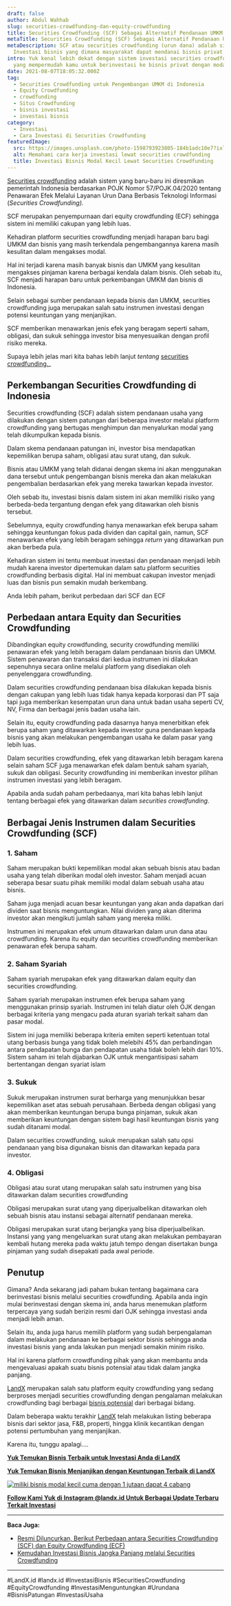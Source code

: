 ```yaml
---
draft: false
author: Abdul Wahhab
slug: securities-crowdfunding-dan-equity-crowdfunding
title: Securities Crowdfunding (SCF) Sebagai Alternatif Pendanaan UMKM
metaTitle: Securities Crowdfunding (SCF) Sebagai Alternatif Pendanaan UMKM
metaDescription: SCF atau securities crowdfunding (urun dana) adalah sistem
  Investasi bisnis yang dimana masyarakat dapat mendanai bisnis privat
intro: Yuk kenal lebih dekat dengan sistem investasi securities crowdfunding
  yang mempermudah kamu untuk berinvestasi ke bisnis privat dengan modal kecil.
date: 2021-08-07T18:05:32.000Z
tag:
  - Securities Crowdfunding untuk Pengembangan UMKM di Indonesia
  - Equity Crowdfunding
  - crowdfunding
  - Situs Crowdfunding
  - bisnis investasi
  - investasi bisnis
category:
  - Investasi
  - Cara Investasi di Securities Crowdfunding
featuredImage:
  src: https://images.unsplash.com/photo-1598793923805-184b1adc10e7?ixlib=rb-1.2.1&ixid=MnwxMjA3fDB8MHxwaG90by1wYWdlfHx8fGVufDB8fHx8&auto=format&fit=crop&w=1470&q=80
  alt: Memahami cara kerja investasi lewat securities crowdfunding
  title: Investasi Bisnis Modal Kecil Lewat Securities Crowdfunding
---
```

[Securities crowdfunding](https://landx.id/) adalah sistem yang baru-baru ini diresmikan pemerintah Indonesia berdasarkan POJK Nomor 57/POJK.04/2020 tentang Penawaran Efek Melalui Layanan Urun Dana Berbasis Teknologi Informasi (*Securities Crowdfunding).*

SCF merupakan penyempurnaan dari equity crowdfunding (ECF) sehingga sistem ini memiliki cakupan yang lebih luas.

Kehadiran platform securities crowdfunding menjadi harapan baru bagi UMKM dan bisnis yang masih terkendala pengembangannya karena masih kesulitan dalam mengakses modal.

Hal ini terjadi karena masih banyak bisnis dan UMKM yang kesulitan mengakses pinjaman karena berbagai kendala dalam bisnis. Oleh sebab itu, SCF menjadi harapan baru untuk perkembangan UMKM dan bisnis di Indonesia.

Selain sebagai sumber pendanaan kepada bisnis dan UMKM, securities crowdfunding juga merupakan salah satu instrumen investasi dengan potensi keuntungan yang menjanjikan.

SCF memberikan menawarkan jenis efek yang beragam seperti saham, obligasi, dan sukuk sehingga investor bisa menyesuaikan dengan profil risiko mereka.

Supaya lebih jelas mari kita bahas lebih lanjut *tentang* [securities crowdfunding.](https://landx.id/)_

## Perkembangan Securities Crowdfunding di Indonesia 

Securities crowdfunding (SCF) adalah sistem pendanaan usaha yang dilakukan dengan sistem patungan dari beberapa investor melalui platform crowdfunding yang bertugas menghimpun dan menyalurkan modal yang telah dikumpulkan kepada bisnis.

Dalam skema pendanaan patungan ini, investor bisa mendapatkan kepemilikan berupa saham, obligasi atau surat utang, dan sukuk.

Bisnis atau UMKM yang telah didanai dengan skema ini akan menggunakan dana tersebut untuk pengembangan bisnis mereka dan akan melakukan pengembalian berdasarkan efek yang mereka tawarkan kepada investor.

Oleh sebab itu, investasi bisnis dalam sistem ini akan memiliki risiko yang berbeda-beda tergantung dengan efek yang ditawarkan oleh bisnis tersebut.

Sebelumnya, equity crowdfunding hanya menawarkan efek berupa saham sehingga keuntungan fokus pada dividen dan capital gain, namun, SCF menawarkan efek yang lebih beragam sehingga *return* yang ditawarkan pun akan berbeda pula.

Kehadiran sistem ini tentu membuat investasi dan pendanaan menjadi lebih mudah karena investor dipertemukan dalam satu platform securities crowdfunding berbasis digital. Hal ini membuat cakupan investor menjadi luas dan bisnis pun semakin mudah berkembang.

Anda lebih paham, berikut perbedaan dari SCF dan ECF

## Perbedaan antara Equity dan Securities Crowdfunding

Dibandingkan equity crowdfunding, security crowdfunding memiliki penawaran efek yang lebih beragam dalam pendanaan bisnis dan UMKM. Sistem penawaran dan transaksi dari kedua instrumen ini dilakukan sepenuhnya secara online melalui platform yang disediakan oleh penyelenggara crowdfunding.

Dalam securities crowdfunding pendanaan bisa dilakukan kepada bisnis dengan cakupan yang lebih luas tidak hanya kepada korporasi dan PT saja tapi juga memberikan kesempatan urun dana untuk badan usaha seperti CV, NV, Firma dan berbagai jenis badan usaha lain.

Selain itu, equity crowdfunding pada dasarnya hanya menerbitkan efek berupa saham yang ditawarkan kepada investor guna pendanaan kepada bisnis yang akan melakukan pengembangan usaha ke dalam pasar yang lebih luas.

Dalam securities crowdfunding, efek yang ditawarkan lebih beragam karena selain saham SCF juga menawarkan efek dalam bentuk saham syariah, sukuk dan obligasi. Security crowdfunding ini memberikan investor pilihan instrumen investasi yang lebih beragam.

Apabila anda sudah paham perbedaanya, mari kita bahas lebih lanjut tentang berbagai efek yang ditawarkan dalam *securities crowdfunding.*

## Berbagai Jenis Instrumen dalam Securities Crowdfunding (SCF)

### 1. Saham

Saham merupakan bukti kepemilikan modal akan sebuah bisnis atau badan usaha yang telah diberikan modal oleh investor. Saham menjadi acuan seberapa besar suatu pihak memiliki modal dalam sebuah usaha atau bisnis.

Saham juga menjadi acuan besar keuntungan yang akan anda dapatkan dari dividen saat bisnis menguntungkan. Nilai dividen yang akan diterima investor akan mengikuti jumlah saham yang mereka miliki.

Instrumen ini merupakan efek umum ditawarkan dalam urun dana atau crowdfunding. Karena itu equity dan securities crowdfunding memberikan penawaran efek berupa saham.

### 2. Saham Syariah

Saham syariah merupakan efek yang ditawarkan dalam equity dan securities crowdfunding.

Saham syariah merupakan instrumen efek berupa saham yang menggunakan prinsip syariah. Instrumen ini telah diatur oleh OJK dengan berbagai kriteria yang mengacu pada aturan syariah terkait saham dan pasar modal.

Sistem ini juga memiliki beberapa kriteria emiten seperti ketentuan total utang berbasis bunga yang tidak boleh melebihi 45% dan perbandingan antara pendapatan bunga dan pendapatan usaha tidak boleh lebih dari 10%. Sistem saham ini telah dijabarkan OJK untuk mengantisipasi saham bertentangan dengan syariat islam

### 3. Sukuk

Sukuk merupakan instrumen surat berharga yang menunjukkan besar kepemilikan aset atas sebuah perusahaan. Berbeda dengan obligasi yang akan memberikan keuntungan berupa bunga pinjaman, sukuk akan memberikan keuntungan dengan sistem bagi hasil keuntungan bisnis yang sudah ditanami modal.

Dalam securities crowdfunding, sukuk merupakan salah satu opsi pendanaan yang bisa digunakan bisnis dan ditawarkan kepada para investor.

### 4. Obligasi

Obligasi atau surat utang merupakan salah satu instrumen yang bisa ditawarkan dalam securities crowdfunding

Obligasi merupakan surat utang yang diperjualbelikan ditawarkan oleh sebuah bisnis atau instansi sebagai alternatif pendanaan mereka.

Obligasi merupakan surat utang berjangka yang bisa diperjualbelikan. Instansi yang yang mengeluarkan surat utang akan melakukan pembayaran kembali hutang mereka pada waktu jatuh tempo dengan disertakan bunga pinjaman yang sudah disepakati pada awal periode.

## Penutup

Gimana? Anda sekarang jadi paham bukan tentang bagaimana cara berinvestasi bisnis melalui securities crowdfunding. Apabila anda ingin mulai berinvestasi dengan skema ini, anda harus menemukan platform terpercaya yang sudah berizin resmi dari OJK sehingga investasi anda menjadi lebih aman.

Selain itu, anda juga harus memilih platform yang sudah berpengalaman dalam melakukan pendanaan ke berbagai sektor bisnis sehingga anda investasi bisnis yang anda lakukan pun menjadi semakin minim risiko.

Hal ini karena platform crowdfunding pihak yang akan membantu anda mengevaluasi apakah suatu bisnis potensial atau tidak dalam jangka panjang.

[LandX](https://landx.id/project/index.html) merupakan salah satu platform equity crowdfunding yang sedang berproses menjadi securities crowdfunding dengan pengalaman melakukan crowdfunding bagi berbagai [bisnis potensial](https://landx.id/project/index.html) dari berbagai bidang.

Dalam beberapa waktu terakhir [LandX](https://landx.id/project/index.html) telah melakukan listing beberapa bisnis dari sektor jasa, F&B, properti, hingga klinik kecantikan dengan potensi pertumbuhan yang menjanjikan.

Karena itu, tunggu apalagi….

**[Yuk Temukan Bisnis Terbaik untuk Investasi Anda di LandX](https://landx.id/project/index.html)**

**[Yuk Temukan Bisnis Menjanjikan dengan Keuntungan Terbaik di LandX](https://landx.id/project/?utm_source=Blog&utm_medium=organic+keyword&utm_campaign=blog&utm_id=Blog)**

[![miliki bisnis modal kecil cuma dengan 1 jutaan dapat 4 cabang ](https://accountgram-production.sfo2.cdn.digitaloceanspaces.com/landx_ghost/2021/11/jadi-owner-bisnis-hanya-1-jutaan-dengan-cuan-yang-sangat-menjanjikan.png)](https://landx.id/project/?utm_source=Blog&utm_medium=organic+keyword&utm_campaign=blog&utm_id=Blog)

**[Follow Kami Yuk di Instagram @landx.id Untuk Berbagai Update Terbaru Terkait Investasi](https://www.instagram.com/landx.id/?utm_medium=copy_link)**

- - -

**Baca Juga:**

* [Resmi Diluncurkan, Berikut Perbedaan antara Securities Crowdfunding (SCF) dan Equity Crowdfunding (ECF)](https://landx.id/blog/kenali-berbagai-istilah-dalam-securities-crowdfunding-agar-investasi-anda-menjadi-semakin-mudah/)
* [Kemudahan Investasi Bisnis Jangka Panjang melalui Securities Crowdfunding](https://landx.id/blog/securities-crowdfunding/)

- - -

‌#LandX.id    #landx.id    #InvestasiBisnis    #SecuritiesCrowdfunding #EquityCrowdfunding    #InvestasiMenguntungkan    #Urundana    #BisnisPatungan    #InvestasiUsaha